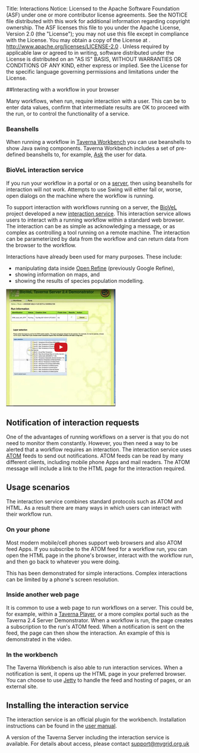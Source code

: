 Title:     Interactions
Notice:    Licensed to the Apache Software Foundation (ASF) under one
           or more contributor license agreements.  See the NOTICE file
           distributed with this work for additional information
           regarding copyright ownership.  The ASF licenses this file
           to you under the Apache License, Version 2.0 (the
           "License"); you may not use this file except in compliance
           with the License.  You may obtain a copy of the License at
           .
             http://www.apache.org/licenses/LICENSE-2.0
           .
           Unless required by applicable law or agreed to in writing,
           software distributed under the License is distributed on an
           "AS IS" BASIS, WITHOUT WARRANTIES OR CONDITIONS OF ANY
           KIND, either express or implied.  See the License for the
           specific language governing permissions and limitations
           under the License.

##Interacting with a workflow in your browser

Many workflows, when run, require interaction with a user.
This can be to enter data values, confirm that intermediate results are OK to proceed with the
   run, or to control the functionality of a service.

### Beanshells
When running a workflow in [Taverna Workbench](/download/workbench) you can use beanshells
   to show Java swing components. Taverna Workbench includes a set of pre-defined beanshells to,
   for example, [Ask](http://dev.mygrid.org.uk/wiki/display/taverna/Ask) the user for data.


### BioVeL interaction service
If you run your workflow in a portal or on a [server](/download/server), then using beanshells
   for interaction will not work. Attempts to use Swing will either fail or, worse,
   open dialogs on the machine where the workflow is running.

To support interaction with workflows running on a server, the [BioVeL](http://www.biovel.eu)
   project developed a new
   [interaction service](http://dev.mygrid.org.uk/wiki/display/taverna/Interaction+service).
This interaction service allows users to interact with a running workflow within a standard web
   browser.
The interaction can be as simple as acknowledging a message,
   or as complex as controlling a tool running on a remote machine.
The interaction can be parameterized by data from the workflow and can return data from the
   browser to the workflow.

Interactions have already been used for many purposes. These include:

 - manipulating data inside [Open Refine](http://openrefine.org/) (previously Google Refine),
 - showing information on maps, and
 - showing the results of species population modelling.

[![BioVeL Video](BioVeL.jpg)](http://www.youtube.com/embed/S9X6E4PdFcM?start=60)


## Notification of interaction requests

One of the advantages of running workflows on a server is that you do not need to monitor them
   constantly.
However, you then need a way to be alerted that a workflow requires an interaction.
The interaction service uses [ATOM](http://en.wikipedia.org/wiki/Atom_%40standard%41) feeds to send
   out notifications.
ATOM feeds can be read by many different clients, including mobile phone Apps and mail readers.
The ATOM message will include a link to the HTML page for the interaction required.

## Usage scenarios

The interaction service combines standard protocols such as ATOM and HTML.
As a result there are many ways in which users can interact with their workflow run.

### On your phone

Most modern mobile/cell phones support web browsers and also ATOM feed Apps.
If you subscribe to the ATOM feed for a workflow run,
   you can open the HTML page in the phone's browser, interact with the workflow run,
   and then go back to whatever you were doing.

This has been demonstrated for simple interactions. Complex interactions can be limited by a
  phone's screen resolution.</p>

### Inside another web page

It is common to use a web page to run workflows on a server.
This could be, for example, within a
   [Taverna Player](/documentation/taverna-player),
   or a more complex portal such as the Taverna 2.4 Server Demonstrator.
When a workflow is run, the page creates a subscription to the run's ATOM feed.
When a notification is sent on the feed, the page can then show the interaction.
An example of this is demonstrated in the video.

### In the workbench

The Taverna Workbench is also able to run interaction services.
When a notification is sent, it opens up the HTML page in your preferred browser.
You can choose to use <a title="Jetty" href="http://www.eclipse.org/jetty/">Jetty</a> to handle the feed and hosting of pages, or an external site.</p>

<h2>Installing the interaction service</h2>
<p>The interaction service is an official plugin for the workbench. Installation instructions can be found in the <a href="http://dev.mygrid.org.uk/wiki/display/taverna/Finding+plugins">user manual</a>.</p>
<p>A version of the Taverna Server including the interaction service is available. For details about access, please contact <a href="mailto:support@mygrid.org.uk">support@mygrid.org.uk</a></p>
